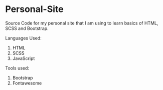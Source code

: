# Personal-Site
Source Code for my personal site that I am using to learn basics of HTML, SCSS and Bootstrap.

Languages Used:
1. HTML
2. SCSS
3. JavaScript

Tools used:
1. Bootstrap
2. Fontawesome
